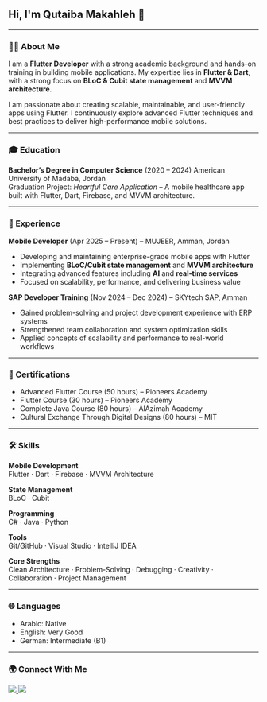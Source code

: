 <h2 align="left">Hi, I'm Qutaiba Makahleh 👋</h2>

---

<h3>👨‍💻 About Me</h3>
<p>
I am a <strong>Flutter Developer</strong> with a strong academic background and hands-on training in building mobile applications.  
My expertise lies in <strong>Flutter & Dart</strong>, with a strong focus on <strong>BLoC & Cubit state management</strong> and <strong>MVVM architecture</strong>.  
</p>

<p>
I am passionate about creating scalable, maintainable, and user-friendly apps using Flutter. I continuously explore advanced Flutter techniques and best practices to deliver high-performance mobile solutions.  
</p>

---

<h3>🎓 Education</h3>
<p>
<strong>Bachelor’s Degree in Computer Science</strong> (2020 – 2024)  
American University of Madaba, Jordan 
<br/>
Graduation Project: <em>Heartful Care Application</em> – A mobile healthcare app built with Flutter, Dart, Firebase, and MVVM architecture.  
</p>



---

<h3>💼 Experience</h3>
<p>
<strong>Mobile Developer</strong> (Apr 2025 – Present) – MUJEER, Amman, Jordan  
</p>

- Developing and maintaining enterprise-grade mobile apps with Flutter  
- Implementing **BLoC/Cubit state management** and **MVVM architecture**  
- Integrating advanced features including **AI** and **real-time services**  
- Focused on scalability, performance, and delivering business value  

<p>
<strong>SAP Developer Training</strong> (Nov 2024 – Dec 2024) – SKYtech SAP, Amman  
</p>

- Gained problem-solving and project development experience with ERP systems  
- Strengthened team collaboration and system optimization skills  
- Applied concepts of scalability and performance to real-world workflows  

---

<h3>📜 Certifications</h3>

- Advanced Flutter Course (50 hours) – Pioneers Academy  
- Flutter Course (30 hours) – Pioneers Academy  
- Complete Java Course (80 hours) – AlAzimah Academy  
- Cultural Exchange Through Digital Designs (80 hours) – MIT  

---

<h3>🛠 Skills</h3>

**Mobile Development**  
Flutter · Dart · Firebase · MVVM Architecture  

**State Management**  
BLoC · Cubit  

**Programming**  
C# · Java · Python  

**Tools**  
Git/GitHub · Visual Studio · IntelliJ IDEA  

**Core Strengths**  
Clean Architecture · Problem-Solving · Debugging · Creativity · Collaboration · Project Management  

---

<h3>🌐 Languages</h3>

- Arabic: Native  
- English: Very Good  
- German: Intermediate (B1)  

---

<h3>🌍 Connect With Me</h3>
<p align="left">
  <a href="https://www.linkedin.com/in/qutaiba-makahleh-142341275" target="_blank">
    <img src="https://img.shields.io/badge/LinkedIn-0a66c2?style=for-the-badge&logo=linkedin&logoColor=white"/>
  </a>
  <a href="mailto:qutaiba.makahleh@gmail.com" target="_blank">
    <img src="https://img.shields.io/badge/Email-D14836?style=for-the-badge&logo=gmail&logoColor=white"/>
  </a>
</p>
